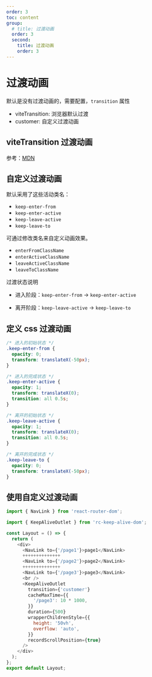 ```yaml
---
order: 3
toc: content
group:
  # title: 过渡动画
  order: 3
  second:
    title: 过渡动画
    order: 3
---
```


# 过渡动画

默认是没有过渡动画的，需要配置，`transition` 属性

- viteTransition: 浏览器默认过渡
- customer: 自定义过渡动画

## viteTransition 过渡动画

参考：[MDN](https://developer.mozilla.org/zh-CN/docs/Web/API/Document/startViewTransition)

## 自定义过渡动画

默认采用了这些活动类名：

- `keep-enter-from`
- `keep-enter-active`
- `keep-leave-active`
- `keep-leave-to`

可通过修改类名来自定义动画效果。

- `enterFromClassName`
- `enterActiveClassName`
- `leaveActiveClassName`
- `leaveToClassName`

过渡状态说明

- 进入阶段：`keep-enter-from` -> `keep-enter-active`

- 离开阶段：`keep-leave-active` -> `keep-leave-to`

## 定义 css 过渡动画

```css
/* 进入的初始状态 */
.keep-enter-from {
  opacity: 0;
  transform: translateX(-50px);
}

/* 进入的完成状态 */
.keep-enter-active {
  opacity: 1;
  transform: translateX(0);
  transition: all 0.5s;
}

/* 离开的初始状态 */
.keep-leave-active {
  opacity: 1;
  transform: translateX(0);
  transition: all 0.5s;
}

/* 离开的完成状态 */
.keep-leave-to {
  opacity: 0;
  transform: translateX(-50px);
}
```

## 使用自定义过渡动画

```js
import { NavLink } from 'react-router-dom';

import { KeepAliveOutlet } from 'rc-keep-alive-dom';

const Layout = () => {
  return (
    <div>
      <NavLink to={'/page1'}>page1</NavLink>
      ++++++++++++++
      <NavLink to={'/page2'}>page2</NavLink>
      ++++++++++++++
      <NavLink to={'/page3'}>page3</NavLink>
      <br />
      <KeepAliveOutlet
        transition={'customer'}
        cacheMaxTime={{
          '/page3': 10 * 1000,
        }}
        duration={500}
        wrapperChildrenStyle={{
          height: '50vh',
          overflow: 'auto',
        }}
        recordScrollPosition={true}
      />
    </div>
  );
};
export default Layout;
```
